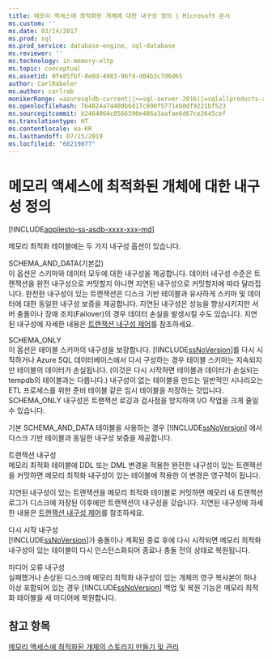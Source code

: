 ```yaml
---
title: 메모리 액세스에 최적화된 개체에 대한 내구성 정의 | Microsoft 문서
ms.custom: ''
ms.date: 03/14/2017
ms.prod: sql
ms.prod_service: database-engine, sql-database
ms.reviewer: ''
ms.technology: in-memory-oltp
ms.topic: conceptual
ms.assetid: 0fe85fbf-8e8d-4983-96fd-d04b3c7d6d65
author: CarlRabeler
ms.author: carlrab
monikerRange: =azuresqldb-current||>=sql-server-2016||=sqlallproducts-allversions||>=sql-server-linux-2017||=azuresqldb-mi-current
ms.openlocfilehash: 764824a74480b6d17c890f57714b0df9221bf523
ms.sourcegitcommit: b2464064c0566590e486a3aafae6d67ce2645cef
ms.translationtype: HT
ms.contentlocale: ko-KR
ms.lasthandoff: 07/15/2019
ms.locfileid: "68219877"
---
```

# <a name="defining-durability-for-memory-optimized-objects"></a>메모리 액세스에 최적화된 개체에 대한 내구성 정의
[!INCLUDE[appliesto-ss-asdb-xxxx-xxx-md](../../includes/appliesto-ss-asdb-xxxx-xxx-md.md)]

  메모리 최적화 테이블에는 두 가지 내구성 옵션이 있습니다.  
  
 SCHEMA_AND_DATA(기본값)  
 이 옵션은 스키마와 데이터 모두에 대한 내구성을 제공합니다. 데이터 내구성 수준은 트랜잭션을 완전 내구성으로 커밋할지 아니면 지연된 내구성으로 커밋할지에 따라 달라집니다. 완전한 내구성이 있는 트랜잭션은 디스크 기반 테이블과 유사하게 스키마 및 데이터에 대한 동일한 내구성 보증을 제공합니다. 지연된 내구성은 성능을 향상시키지만 서버 충돌이나 장애 조치(Failover)의 경우 데이터 손실을 발생시킬 수도 있습니다. 지연된 내구성에 자세한 내용은 [트랜잭션 내구성 제어](../../relational-databases/logs/control-transaction-durability.md)를 참조하세요.  
  
 SCHEMA_ONLY  
 이 옵션은 테이블 스키마의 내구성을 보장합니다. [!INCLUDE[ssNoVersion](../../includes/ssnoversion-md.md)]를 다시 시작하거나 Azure SQL 데이터베이스에서 다시 구성하는 경우 테이블 스키마는 지속되지만 테이블의 데이터가 손실됩니다. (이것은 다시 시작하면 테이블과 데이터가 손실되는 tempdb의 테이블과는 다릅니다.) 내구성이 없는 테이블을 만드는 일반적인 시나리오는 ETL 프로세스를 위한 준비 테이블 같은 임시 테이블을 저장하는 것입니다. SCHEMA_ONLY 내구성은 트랜잭션 로깅과 검사점을 방지하여 I/O 작업을 크게 줄일 수 있습니다.  
  
 기본 SCHEMA_AND_DATA 테이블을 사용하는 경우 [!INCLUDE[ssNoVersion](../../includes/ssnoversion-md.md)] 에서 디스크 기반 테이블과 동일한 내구성 보증을 제공합니다.  
  
 트랜잭션 내구성  
 메모리 최적화 테이블에 DDL 또는 DML 변경을 적용한 완전한 내구성이 있는 트랜잭션을 커밋하면 메모리 최적화 내구성이 있는 테이블에 적용한 이 변경은 영구적이 됩니다.  
  
 지연된 내구성이 있는 트랜잭션을 메모리 최적화 테이블로 커밋하면 메모리 내 트랜잭션 로그가 디스크에 저장된 이후에만 트랜잭션이 내구성을 갖습니다. 지연된 내구성에 자세한 내용은 [트랜잭션 내구성 제어](../../relational-databases/logs/control-transaction-durability.md)를 참조하세요.  
  
 다시 시작 내구성  
 [!INCLUDE[ssNoVersion](../../includes/ssnoversion-md.md)]가 충돌이나 계획된 종료 후에 다시 시작되면 메모리 최적화 내구성이 있는 테이블이 다시 인스턴스화되어 종료나 충돌 전의 상태로 복원됩니다.  
  
 미디어 오류 내구성  
 실패했거나 손상된 디스크에 메모리 최적화 내구성이 있는 개체의 영구 복사본이 하나 이상 포함되어 있는 경우 [!INCLUDE[ssNoVersion](../../includes/ssnoversion-md.md)] 백업 및 복원 기능은 메모리 최적화 테이블을 새 미디어에 복원합니다.  
  
## <a name="see-also"></a>참고 항목  
 [메모리 액세스에 최적화된 개체의 스토리지 만들기 및 관리](../../relational-databases/in-memory-oltp/creating-and-managing-storage-for-memory-optimized-objects.md)  
  
  
